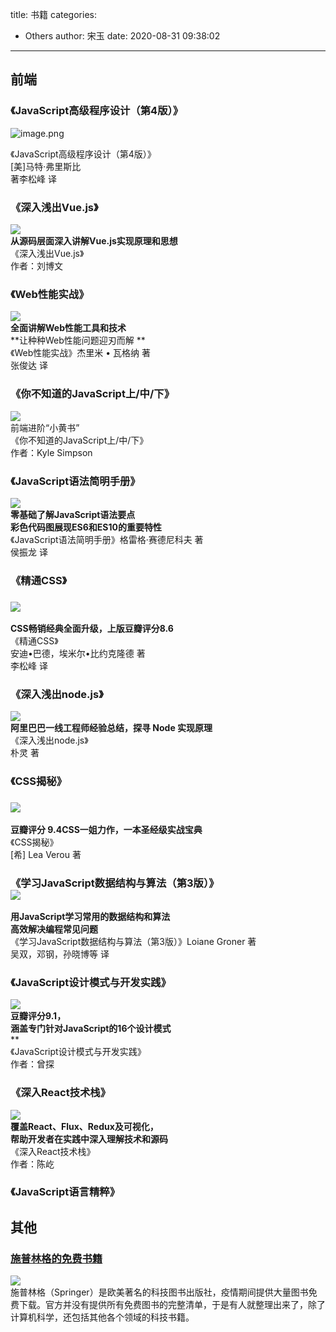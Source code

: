 title: 书籍
categories:
 - Others
author: 宋玉
date: 2020-08-31 09:38:02
---

## 前端

### 《JavaScript高级程序设计（第4版）》
![image.png](https://cdn.nlark.com/yuque/0/2020/png/394169/1598837344671-0702795d-fe62-4b47-8271-4e0774793b7c.png#align=left&display=inline&height=595&margin=%5Bobject%20Object%5D&name=image.png&originHeight=1190&originWidth=1080&size=1090721&status=done&style=none&width=540)

《JavaScript高级程序设计（第4版）》<br />[美]马特·弗里斯比 <br />著李松峰 译

### 《深入浅出Vue.js》
![](https://cdn.nlark.com/yuque/0/2020/webp/394169/1598837423854-3339607e-56c2-4609-9805-fe70dbc0879a.webp#align=left&display=inline&height=179&margin=%5Bobject%20Object%5D&originHeight=384&originWidth=300&size=0&status=done&style=none&width=140)<br />**从源码层面深入讲解Vue.js实现原理和思想**<br />《深入浅出Vue.js》<br />作者：刘博文

### 《Web性能实战》
![](https://cdn.nlark.com/yuque/0/2020/png/394169/1598837472879-e21a71d8-b0d8-417e-b55b-4d91aa42cafa.png#align=left&display=inline&height=140&margin=%5Bobject%20Object%5D&originHeight=800&originWidth=800&size=0&status=done&style=none&width=140)<br />**全面讲解Web性能工具和技术**<br />**让种种Web性能问题迎刃而解 **<br />《Web性能实战》杰里米 • 瓦格纳 著 <br />张俊达 译

### 《你不知道的JavaScript上/中/下》
![](https://cdn.nlark.com/yuque/0/2020/webp/394169/1598837538974-451836e4-754e-4450-8101-88b6c5c8464c.webp#align=left&display=inline&height=51&margin=%5Bobject%20Object%5D&originHeight=395&originWidth=1080&size=0&status=done&style=none&width=140)<br />前端进阶“小黄书”<br />《你不知道的JavaScript上/中/下》<br />作者：Kyle Simpson

### 《JavaScript语法简明手册》
![](https://cdn.nlark.com/yuque/0/2020/webp/394169/1598837565208-007bb2b7-1028-4f76-aab1-0f79bfaf2b40.webp#align=left&display=inline&height=154&margin=%5Bobject%20Object%5D&originHeight=1190&originWidth=1080&size=0&status=done&style=none&width=140)<br />**零基础了解JavaScript语法要点**<br />**彩色代码图展现ES6和ES10的重要特性**<br />《JavaScript语法简明手册》格雷格·赛德尼科夫 著 <br />侯振龙 译

### 《精通CSS》

### ![](https://cdn.nlark.com/yuque/0/2020/png/394169/1598837621153-1acce7c8-c4a7-4ce1-9293-4d91b9f89819.png#align=left&display=inline&height=185&margin=%5Bobject%20Object%5D&originHeight=396&originWidth=300&size=0&status=done&style=none&width=140)
**CSS畅销经典全面升级，上版豆瓣评分8.6**<br />《精通CSS》<br />安迪•巴德，埃米尔•比约克隆德 著<br />李松峰 译 

### 《深入浅出node.js》
![](https://cdn.nlark.com/yuque/0/2020/webp/394169/1598837652148-d9dac77e-275e-45d4-a97a-e6d59b56e921.webp#align=left&display=inline&height=156&margin=%5Bobject%20Object%5D&originHeight=1142&originWidth=1024&size=0&status=done&style=none&width=140)<br />**阿里巴巴一线工程师经验总结，探寻 Node 实现原理**<br />《深入浅出node.js》<br />朴灵 著

### 《CSS揭秘》

### ![](https://cdn.nlark.com/yuque/0/2020/png/394169/1598837685116-bf1b75b5-4616-4124-91cb-a9e29ec047cc.png#align=left&display=inline&height=158&margin=%5Bobject%20Object%5D&originHeight=343&originWidth=304&size=0&status=done&style=none&width=140)
**豆瓣评分 9.4CSS一姐力作，一本圣经级实战宝典**<br />《CSS揭秘》<br />[希] Lea Verou 著 

### 《学习JavaScript数据结构与算法（第3版）》<br />![](https://cdn.nlark.com/yuque/0/2020/webp/394169/1598837735202-5968f74e-5746-42bc-9216-b5b7b6c1bc31.webp#align=left&display=inline&height=140&margin=%5Bobject%20Object%5D&originHeight=690&originWidth=690&size=0&status=done&style=none&width=140)
**用JavaScript学习常用的数据结构和算法**<br />**高效解决编程常见问题**<br />《学习JavaScript数据结构与算法（第3版）》Loiane Groner 著<br />吴双，邓钢，孙晓博等 译

### 《JavaScript设计模式与开发实践》
![](https://cdn.nlark.com/yuque/0/2020/png/394169/1598837779958-db3de84d-f298-47ac-a484-3b4034597ea0.png#align=left&display=inline&height=187&margin=%5Bobject%20Object%5D&originHeight=267&originWidth=200&size=0&status=done&style=none&width=140)<br />**豆瓣评分9.1，**<br />**涵盖专门针对JavaScript的16个设计模式**<br />**<br />《JavaScript设计模式与开发实践》<br />作者：曾探

### 《深入React技术栈》
![](https://cdn.nlark.com/yuque/0/2020/png/394169/1598837827546-882cfd23-13fc-4ec7-bee1-553148e78658.png#align=left&display=inline&height=179&margin=%5Bobject%20Object%5D&originHeight=256&originWidth=200&size=0&status=done&style=none&width=140)<br />**覆盖React、Flux、Redux及可视化，**<br />**帮助开发者在实践中深入理解技术和源码**<br />《深入React技术栈》<br />作者：陈屹<br />


### 《JavaScript语言精粹》

## 其他

### [施普林格的免费书籍](https://hnarayanan.github.io/springer-books/#Computer%20Science)
![](https://cdn.nlark.com/yuque/0/2020/jpeg/394169/1593061735492-587dab59-0ddd-41e0-b009-dd2e43d5bd9d.jpeg#align=left&display=inline&height=150&margin=%5Bobject%20Object%5D&originHeight=150&originWidth=600&size=0&status=done&style=none&width=600)<br />施普林格（Springer）是欧美著名的科技图书出版社，疫情期间提供大量图书免费下载。官方并没有提供所有免费图书的完整清单，于是有人就整理出来了，除了计算机科学，还包括其他各个领域的科技书籍。
